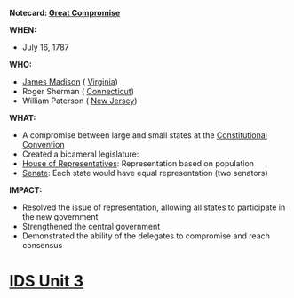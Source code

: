 **Notecard: [Great Compromise](./../Great-Compromise/)**

**WHEN:**

* July 16, 1787

**WHO:**

* [James Madison](./../James-Madison/) ( [Virginia](./../Virginia/))
* Roger Sherman ( [Connecticut](./../Connecticut/))
* William Paterson ( [New Jersey](./../New-Jersey/))

**WHAT:**

* A compromise between large and small states at the [Constitutional Convention](./../Constitutional-Convention/)
* Created a bicameral legislature:
 * [House of Representatives](./../House-of-Representatives/): Representation based on population
 * [Senate](./../Senate/): Each state would have equal representation (two senators)

**IMPACT:**

* Resolved the issue of representation, allowing all states to participate in the new government
* Strengthened the central government
* Demonstrated the ability of the delegates to compromise and reach consensus
# [IDS Unit 3](./../IDS-Unit-3/)